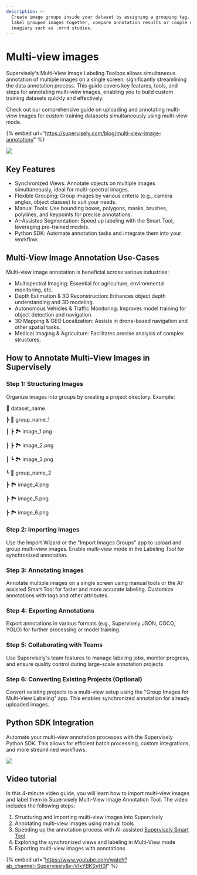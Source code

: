 ```yaml
---
description: >-
  Create image groups inside your dataset by assigning a grouping tag. View and
  label grouped images together, compare annotation results or couple dependednt
  imagiary such as .nrrd studies.
---
```


# Multi-view images

Supervisely's Multi-View Image Labeling Toolbox allows simultaneous annotation of multiple images on a single screen, significantly streamlining the data annotation process. This guide covers key features, tools, and steps for annotating multi-view images, enabling you to build custom training datasets quickly and effectively.

Check out our comprehensive guide on uploading and annotating multi-view images for custom training datassets simultaneously using multi-view mode.&#x20;

{% embed url="https://supervisely.com/blog/multi-view-image-annotation/" %}

![](<Multi-view images1.gif>)

## Key Features

* Synchronized Views: Annotate objects on multiple images simultaneously, ideal for multi-spectral images.
* Flexible Grouping: Group images by various criteria (e.g., camera angles, object classes) to suit your needs.
* Manual Tools: Use bounding boxes, polygons, masks, brushes, polylines, and keypoints for precise annotations.
* AI-Assisted Segmentation: Speed up labeling with the Smart Tool, leveraging pre-trained models.
* Python SDK: Automate annotation tasks and integrate them into your workflow.

## Multi-View Image Annotation Use-Cases

Multi-view image annotation is beneficial across various industries:

* Multispectral Imaging: Essential for agriculture, environmental monitoring, etc.
* Depth Estimation & 3D Reconstruction: Enhances object depth understanding and 3D modeling.
* Autonomous Vehicles & Traffic Monitoring: Improves model training for object detection and navigation.
* 3D Mapping & GEO Localization: Assists in drone-based navigation and other spatial tasks.
* Medical Imaging & Agriculture: Facilitates precise analysis of complex structures.

## How to Annotate Multi-View Images in Supervisely

### Step 1: Structuring Images

Organize images into groups by creating a project directory. Example:

&#x20;📂 dataset\_name

&#x20; ┣ 📂 group\_name\_1

&#x20; ┃ ┣ 🏞️ image\_1.png

&#x20; ┃ ┣ 🏞️ image\_2.png

&#x20; ┃ ┗ 🏞️ image\_3.png

&#x20; ┗ 📂 group\_name\_2

&#x20;   ┣ 🏞️ image\_4.png

&#x20;   ┣ 🏞️ image\_5.png

&#x20;   ┣ 🏞️ image\_6.png

### Step 2: Importing Images

Use the Import Wizard or the "Import Images Groups" app to upload and group multi-view images. Enable multi-view mode in the Labeling Tool for synchronized annotation.

### Step 3: Annotating Images

Annotate multiple images on a single screen using manual tools or the AI-assisted Smart Tool for faster and more accurate labeling. Customize annotations with tags and other attributes.

### Step 4: Exporting Annotations

Export annotations in various formats (e.g., Supervisely JSON, COCO, YOLO) for further processing or model training.

### Step 5: Collaborating with Teams

Use Supervisely's team features to manage labeling jobs, monitor progress, and ensure quality control during large-scale annotation projects.

### Step 6: Converting Existing Projects (Optional)

Convert existing projects to a multi-view setup using the "Group Images for Multi-View Labeling" app. This enables synchronized annotation for already uploaded images.

## Python SDK Integration

Automate your multi-view annotation processes with the Supervisely Python SDK. This allows for efficient batch processing, custom integrations, and more streamlined workflows.

![](<Multi-view images2.png>)

## Video tutorial <a href="#video-tutorial" id="video-tutorial"></a>

In this 4-minute video guide, you will learn how to import multi-view images and label them in Supervisely Multi-View Image Annotation Tool. The video includes the following steps:

1. Structuring and importing multi-view images into Supervisely
2. Annotating multi-view images using manual tools
3. Speeding up the annotation process with AI-assisted [Supervisely Smart Tool](https://supervisely.com/blog/smarttool-annotation/)
4. Exploring the synchronized views and labeling in Multi-View mode
5. Exporting multi-view images with annotations

{% embed url="https://www.youtube.com/watch?ab_channel=Supervisely&v=VIxYBKSyH0I" %}
